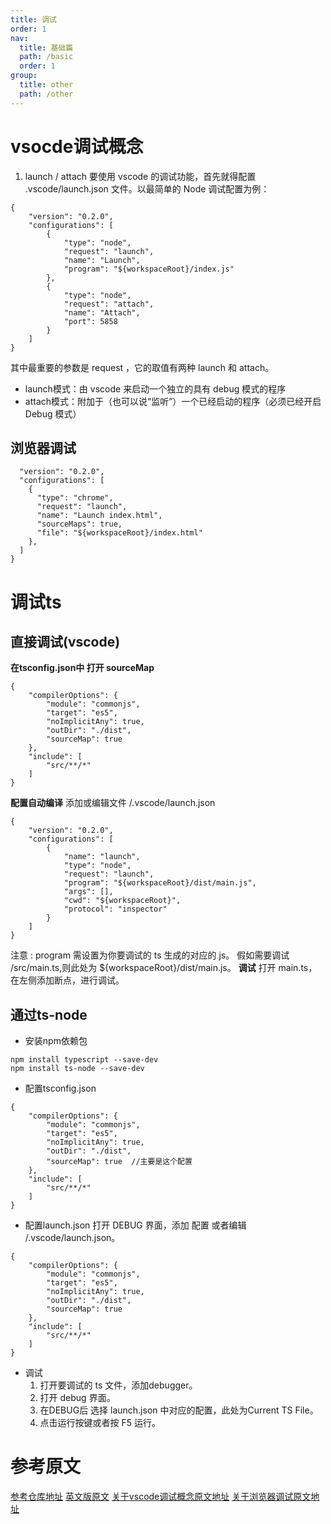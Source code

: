 ```yaml
---
title: 调试
order: 1
nav:
  title: 基础篇
  path: /basic
  order: 1
group:
  title: other
  path: /other
---
```


# vsocde调试概念
1. launch / attach
要使用 vscode 的调试功能，首先就得配置 .vscode/launch.json 文件。以最简单的 Node 调试配置为例：
```
{
    "version": "0.2.0",
    "configurations": [
        {
            "type": "node",
            "request": "launch",
            "name": "Launch",
            "program": "${workspaceRoot}/index.js"
        },
        {
            "type": "node",
            "request": "attach",
            "name": "Attach",
            "port": 5858
        }
    ]
}
```
其中最重要的参数是 request ，它的取值有两种 launch 和 attach。
- launch模式：由 vscode 来启动一个独立的具有 debug 模式的程序
- attach模式：附加于（也可以说“监听”）一个已经启动的程序（必须已经开启 Debug 模式）

## 浏览器调试
```
  "version": "0.2.0",
  "configurations": [
    {
      "type": "chrome",
      "request": "launch",
      "name": "Launch index.html",
      "sourceMaps": true,
      "file": "${workspaceRoot}/index.html"
    },
  ]
}
```
# 调试ts
##  直接调试(vscode)
 **在tsconfig.json中 打开 sourceMap**
```
{
    "compilerOptions": {
        "module": "commonjs",
        "target": "es5",
        "noImplicitAny": true,
        "outDir": "./dist",
        "sourceMap": true
    },
    "include": [
        "src/**/*"
    ]
}
```
**配置自动编译**
添加或编辑文件 /.vscode/launch.json
```
{
    "version": "0.2.0",
    "configurations": [
        {
            "name": "launch",
            "type": "node",
            "request": "launch",
            "program": "${workspaceRoot}/dist/main.js",
            "args": [],
            "cwd": "${workspaceRoot}",
            "protocol": "inspector"
        }
    ]
}
```
注意 : program 需设置为你要调试的 ts 生成的对应的 js。 
假如需要调试 /src/main.ts,则此处为 ${workspaceRoot}/dist/main.js。
**调试**
打开 main.ts，在左侧添加断点，进行调试。
##  通过ts-node
- 安装npm依赖包
```
npm install typescript --save-dev
npm install ts-node --save-dev
```
- 配置tsconfig.json
```
{
    "compilerOptions": {
        "module": "commonjs",
        "target": "es5",
        "noImplicitAny": true,
        "outDir": "./dist",
        "sourceMap": true  //主要是这个配置
    },
    "include": [
        "src/**/*"
    ]
}
```
- 配置launch.json
打开 DEBUG 界面，添加 配置
或者编辑 /.vscode/launch.json。
```
{
    "compilerOptions": {
        "module": "commonjs",
        "target": "es5",
        "noImplicitAny": true,
        "outDir": "./dist",
        "sourceMap": true
    },
    "include": [
        "src/**/*"
    ]
}
```
- 调试
  1. 打开要调试的 ts 文件，添加debugger。
  2. 打开 debug 界面。
  3. 在DEBUG后 选择 launch.json 中对应的配置，此处为Current TS File。
  4. 点击运行按键或者按 F5 运行。


# 参考原文
[参考仓库地址](https://github.com/Enterprise-JS/vscode-ts-node-debugging)
[英文版原文](https://medium.com/@dupski/debug-typescript-in-vs-code-without-compiling-using-ts-node-9d1f4f9a94a)
[关于vscode调试概念原文地址](https://jerryzou.com/posts/vscode-debug-guide/)
[关于浏览器调试原文地址](http://shooterblog.site/2018/05/19/%E6%89%8B%E6%8A%8A%E6%89%8B%E6%95%99%E4%BD%A0%E7%94%A8Vscode%20Debugger%E8%B0%83%E8%AF%95%E4%BB%A3%E7%A0%81/#%E6%9C%89%E7%82%B9%E9%AB%98%E7%BA%A7%E7%9A%84%E7%94%A8%E6%B3%95-%E5%8A%A0Attach)
